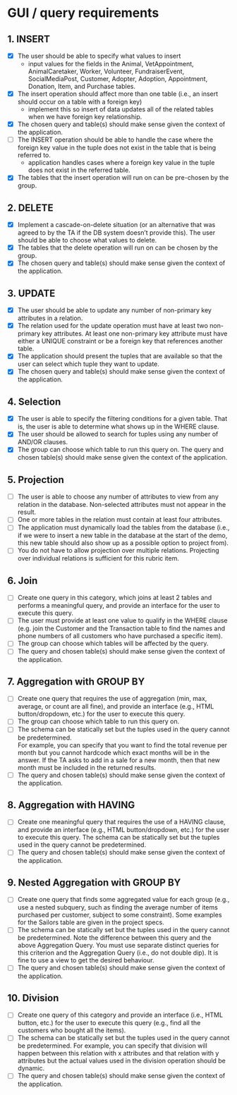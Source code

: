 # GUI / query requirements

## 1. INSERT
- [x] The user should be able to specify what values to insert
  - input values for the fields in the Animal, VetAppointment, AnimalCaretaker, Worker, Volunteer, FundraiserEvent, SocialMediaPost, Customer, Adopter, Adoption, Appointment, Donation, Item, and Purchase tables.
- [x] The insert operation should affect more than one table (i.e., an insert should occur on a table with a foreign key)
  - implement this so insert of data updates all of the related tables when we have foreign key relationship.
- [x] The chosen query and table(s) should make sense given the context of the application. 
- [ ] The INSERT operation should be able to handle the case where the foreign key value in the tuple does not exist in the table that is being referred to.
  - application handles cases where a foreign key value in the tuple does not exist in the referred table.
- [x] The tables that the insert operation will run on can be pre-chosen by the group. 

## 2. DELETE
- [x] Implement a cascade-on-delete situation (or an alternative that was agreed to by the TA if the DB system doesn’t provide this). The user should be able to choose what values to delete. 
- [x] The tables that the delete operation will run on can be chosen by the group. 
- [x] The chosen query and table(s) should make sense given the context of the application. 

## 3. UPDATE
- [x] The user should be able to update any number of non-primary key attributes in a relation. 
- [x] The relation used for the update operation must have at least two non-primary key attributes. At least one non-primary key attribute must have either a UNIQUE constraint or be a foreign key that references another table. 
- [x] The application should present the tuples that are available so that the user can select which tuple they want to update. 
- [x] The chosen query and table(s) should make sense given the context of the application. 

## 4. Selection
- [x] The user is able to specify the filtering conditions for a given table. That is, the user is able to determine what shows up in the WHERE clause. 
- [x] The user should be allowed to search for tuples using any number of AND/OR clauses. 
- [x] The group can choose which table to run this query on. The query and chosen table(s) should make sense given the context of the application. 

## 5. Projection
- [ ] The user is able to choose any number of attributes to view from any relation in the database. Non-selected attributes must not appear in the result. 
- [ ] One or more tables in the relation must contain at least four attributes. 
- [ ] The application must dynamically load the tables from the database (i.e., if we were to insert a new table in the database at the start of the demo, this new table should also show up as a possible option to project from). 
- [ ] You do not have to allow projection over multiple relations. Projecting over individual relations is sufficient for this rubric item. 

## 6. Join
- [ ] Create one query in this category, which joins at least 2 tables and performs a meaningful query, and provide an interface for the user to execute this query. 
- [ ] The user must provide at least one value to qualify in the WHERE clause (e.g. join the Customer and the Transaction table to find the names and phone numbers of all customers who have purchased a specific item).  
- [ ] The group can choose which tables will be affected by the query.  
- [ ] The query and chosen table(s) should make sense given the context of the application. 

## 7. Aggregation with GROUP BY
- [ ] Create one query that requires the use of aggregation (min, max, average, or count are all fine), and provide an interface (e.g., HTML button/dropdown, etc.) for the user to execute this query.  
- [ ] The group can choose which table to run this query on. 
- [ ] The schema can be statically set but the tuples used in the query cannot be predetermined.  
For example, you can specify that you want to find the total revenue per month but you cannot hardcode which exact months will be in the answer. If the TA asks to add in a sale for a new month, then that new month must be included in the returned results. 
- [ ] The query and chosen table(s) should make sense given the context of the application. 

## 8. Aggregation with HAVING
- [ ] Create one meaningful query that requires the use of a HAVING clause, and provide an interface (e.g., HTML button/dropdown, etc.) for the user to execute this query. 
The schema can be statically set but the tuples used in the query cannot be predetermined. 
- [ ] The query and chosen table(s) should make sense given the context of the application. 

## 9. Nested Aggregation with GROUP BY
- [ ] Create one query that finds some aggregated value for each group (e.g., use a nested subquery, such as finding the average number of items purchased per customer,
subject to some constraint). Some examples for the Sailors table are given in the project specs. 
- [ ] The schema can be statically set but the tuples used in the query cannot be predetermined. 
Note the difference between this query and the above Aggregation Query. You must use separate distinct queries for this criterion and the Aggregation Query (i.e., do not double dip). 
It is fine to use a view to get the desired behaviour. 
- [ ] The query and chosen table(s) should make sense given the context of the application. 

## 10. Division
- [ ] Create one query of this category and provide an interface (i.e., HTML button, etc.) for the user to execute this query (e.g., find all the customers who bought all the items). 
- [ ] The schema can be statically set but the tuples used in the query cannot be predetermined. For example, you can specify that division will happen between this relation with x attributes and that relation with y attributes but the actual values used in the division operation should be dynamic. 
- [ ] The query and chosen table(s) should make sense given the context of the application.
